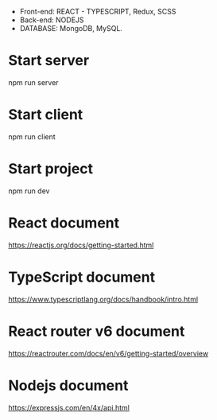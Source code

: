 + Front-end: REACT - TYPESCRIPT, Redux, SCSS
+ Back-end: NODEJS
+ DATABASE: MongoDB, MySQL.

# Start server
npm run server

# Start client
npm run client

# Start project
npm run dev

# React document
https://reactjs.org/docs/getting-started.html

# TypeScript document
https://www.typescriptlang.org/docs/handbook/intro.html

# React router v6 document
https://reactrouter.com/docs/en/v6/getting-started/overview

# Nodejs document
https://expressjs.com/en/4x/api.html

# 

